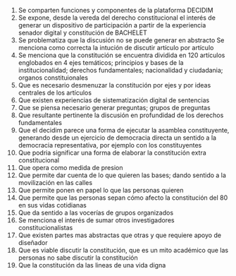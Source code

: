 1. Se comparten  funciones y componentes de la plataforma DECIDIM
2. Se expone, desde la vereda del derecho constitucional el interés de generar un dispositivo de participación a partir de la experiencia senador digital y constitución de BACHELET
3. Se problematiza que la discusión no se puede generar en abstracto
Se menciona como correcta la intución de discutir artículo por artículo
4. Se menciona que la constitución se encuentra dividida en 120 artículos englobados en 4 ejes temáticos; principios y bases de la institucionalidad; derechos fundamentales; nacionalidad y ciudadania; organos constituionales
5. Que es necesario desmenuzar la constitución por ejes y por ideas centrales de los artículos
6. Que existen experiencias de sistematización digital de sentencias
7. Que se piensa necesario generar preguntas; grupos de preguntas
8. Que resultante pertinente la discusión en profundidad de los derechos fundamentales
9. Que el decidim parece una forma de ejecutar la asamblea constituyente, generando desde un ejercicio de democracia directa un sentido a la democracia representativa, por ejemplo con los constituyentes
10. Que podria significar una forma de elaborar la constitución extra constitucional
11. Que opera como medida de presion 
12. Que permite dar cuenta de lo que quieren las bases; dando sentido a la movilización en las calles
13. Que permite ponen en papel lo que las personas quieren
14. Que permite que las personas sepan cómo afecto la constitución del 80 en sus vidas cotidianas
15. Que da sentido a las vocerías de grupos organizados
16. Se menciona el interés de sumar otros investigadores constitucionalistas
17. Que existen partes mas abstractas que otras y que requiere apoyo de diseñador
18. Que es viable discutir la constitución, que es un mito académico que las personas no sabe discutir la constitución
19. Que la constitución da las lineas de una vida digna
